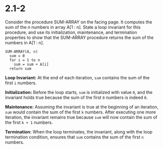 # 2.1-2

Consider the procedure SUM-ARRAY on the facing page. It computes the sum of the n numbers in array A[1 : n]. State a loop invariant for this procedure, and use its initialization, maintenance, and termination properties to show that the SUM-ARRAY procedure returns the sum of the numbers in A[1 : n].

```
SUM-ARRAY(A, n)
  sum = 0
  for i = 1 to n
    sum = sum + A[i]
  return sum
```

**Loop Invariant:** At the end of each iteration, `sum` contains the sum of the first `i` numbers.

**Initialization:** Before the loop starts, `sum` is initialized with value `0`, and the invariant holds true because the sum of the first `0` numbers is indeed `0`.

**Maintenance:** Assuming the invariant is true at the beginning of an iteration, `sum` would contain the sum of the first `k` numbers. After executing one more iteration, the invariant remains true because `sum` will now contain the sum of the first `k + 1` numbers.

**Termination:** When the loop terminates, the invariant, along with the loop termination condition, ensures that `sum` contains the sum of the first `n` numbers.